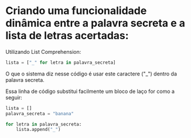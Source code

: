 # Criando uma funcionalidade dinâmica entre a palavra secreta e a lista de letras acertadas:



Utilizando List Comprehension:

```python
lista = ["_" for letra in palavra_secreta]
```

O que o sistema diz nesse código é usar este caractere ("_") dentro da palavra secreta.

Essa linha de código substitui facilmente um bloco de laço for como a seguir:

```python
lista = []
palavra_secreta = "banana"

for letra in palavra_secreta:
    lista.append("_")
```



